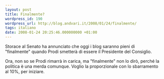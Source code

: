 ```yaml
---
layout: post
title: Finalmente?
wordpress_id: 190
wordpress_url: http://blog.andvari.it/2008/01/24/finalmente/
tags: italiano
date: 2008-01-24 20:25:46.000000000 +01:00
---
```

Storace al Senato ha annunciato che oggi i blog saranno pieni di "finalmente" quando Prodi smetterà di essere il Presidente del Consiglio.

Ora, non so se Prodi rimarrà in carica, ma "finalmente" non lo dirò, perché la politica è una merda comunque.
Voglio la proporzionale con lo sbarramento al 10%, per iniziare.
